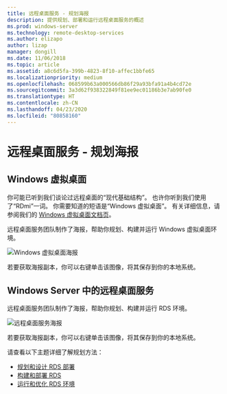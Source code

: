 ```yaml
---
title: 远程桌面服务 - 规划海报
description: 提供规划、部署和运行远程桌面服务的概述
ms.prod: windows-server
ms.technology: remote-desktop-services
ms.author: elizapo
author: lizap
manager: dongill
ms.date: 11/06/2018
ms.topic: article
ms.assetid: a8c6d5fa-399b-4823-8f10-affec1bbfe65
ms.localizationpriority: medium
ms.openlocfilehash: 068599b63a000566db86f29a93bfa91a4b4cd72e
ms.sourcegitcommit: 3a3d62f938322849f81ee9ec01186b3e7ab90fe0
ms.translationtype: HT
ms.contentlocale: zh-CN
ms.lasthandoff: 04/23/2020
ms.locfileid: "80858160"
---
```

# <a name="remote-desktop-services---planning-poster"></a>远程桌面服务 - 规划海报

## <a name="windows-virtual-desktop"></a>Windows 虚拟桌面

你可能已听到我们谈论过远程桌面的“现代基础结构”。 也许你听到我们使用了“RDmi”一词。 你需要知道的短语是“Windows 虚拟桌面”。 有关详细信息，请参阅我们的 [Windows 虚拟桌面文档页](https://docs.microsoft.com/azure/virtual-desktop/)。

远程桌面服务团队制作了海报，帮助你规划、构建并运行 Windows 虚拟桌面环境。

![Windows 虚拟桌面海报](./media/wvd-poster-download.png)

若要获取海报副本，你可以右键单击该图像，将其保存到你的本地系统。

## <a name="remote-desktop-services-in-windows-server"></a>Windows Server 中的远程桌面服务

远程桌面服务团队制作了海报，帮助你规划、构建并运行 RDS 环境。

![远程桌面服务海报](./media/rds-poster-download.png)

若要获取海报副本，你可以右键单击该图像，将其保存到你的本地系统。

请查看以下主题详细了解规划方法：

- [规划和设计 RDS 部署](rds-plan-and-design.md)
- [构建和部署 RDS](rds-build-and-deploy.md)
- [运行和优化 RDS 环境](rds-run-and-tune.md)
